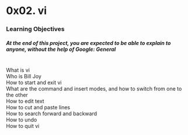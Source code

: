 <h1> 0x02. vi </h1>

<h3> Learning Objectives </h3>

<p>
<h5> At the end of this project, you are expected to be able to explain to anyone, without the help of Google: General </h5>

<br> What is vi
<br> Who is Bill Joy
<br> How to start and exit vi
<br> What are the command and insert modes, and how to switch from one to the other
<br> How to edit text
<br> How to cut and paste lines
<br> How to search forward and backward
<br> How to undo
<br> How to quit vi
</p>